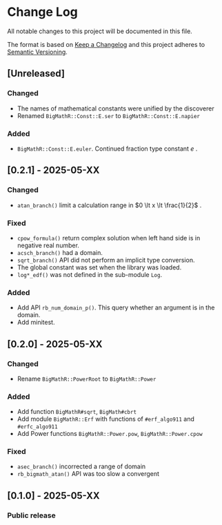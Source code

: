 # Change Log


All notable changes to this project will be documented in this file.

The format is based on [Keep a Changelog](http://keepachangelog.com/en/1.0.0/) and this project adheres to [Semantic Versioning](http://semver.org/spec/v2.0.0.html).

## [Unreleased]

### Changed
- The names of mathematical constants were unified by the discoverer
- Renamed `BigMathR::Const::E.ser` to `BigMathR::Const::E.napier`

### Added
- `BigMathR::Const::E.euler`. Continued fraction type constant $e$ .

## [0.2.1] - 2025-05-XX

### Changed
- `atan_branch()` limit a calculation range in $0 \lt x \lt \frac{1}{2}$ .

### Fixed
- `cpow_formula()` return complex solution when left hand side is in negative real number.
- `acsch_branch()` had a domain.
- `sqrt_branch()` API did not perform an implicit type conversion.
- The global constant was set when the library was loaded.
- `log*_edf()` was not defined in the sub-module `Log`.

### Added
- Add API `rb_num_domain_p()`. This query whether an argument is in the domain.
- Add minitest.

## [0.2.0] - 2025-05-XX

### Changed
- Rename `BigMathR::PowerRoot` to `BigMathR::Power`

### Added
- Add function `BigMathR#sqrt`, `BigMath#cbrt`
- Add module `BigMathR::Erf` with functions of  `#erf_algo911` and `#erfc_algo911`
- Add Power functions `BigMathR::Power.pow`, `BigMathR::Power.cpow`

### Fixed
- `asec_branch()` incorrected a range of domain
- `rb_bigmath_atan()` API was too slow a convergent

## [0.1.0] - 2025-05-XX

### Public release
